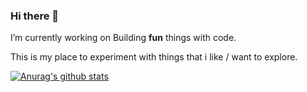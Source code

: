 ### Hi there 👋
I’m currently working on Building **fun** things with code. 


This is my place to experiment with things that i like / want to explore.
<p align="center">

 [![Anurag's github stats](https://github-readme-stats.vercel.app/api?username=berkio3x&show_icons=true&theme=gruvbox)](https://github.com/berkio3x/github-readme-stats)


